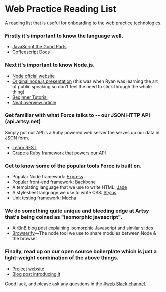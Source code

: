 # Web Practice Reading List

A reading list that is useful for onboarding to the web practice technologies.

### Firstly it's important to know the language well.

* [JavaScript the Good Parts](https://www.youtube.com/watch?v=hQVTIJBZook)
* [Coffeescript Docs](http://coffeescript.org/)

### Next it's important to know Node.js.

* [Node offcial website](http://nodejs.org/)
* [Original node.js presentation](https://www.youtube.com/watch?v=ztspvPYybIY) (this was when Ryan was learning the art of public speaking so don't feel the need to stick through the whole thing)
* [Beginner Tutorial](http://www.nodebeginner.org/)
* [Neat overview article](http://www.toptal.com/nodejs/why-the-hell-would-i-use-node-js)

### Get familiar with what Force talks to -- our JSON HTTP API (api.artsy.net)

Simply put our API is a Ruby powered web server the serves up our data in JSON form.

* [Learn REST](http://rest.elkstein.org/)
* [Grape a Ruby framework that powers our API](https://github.com/intridea/grape)

### Get to know some of the popular tools Force is built on.

* Popular Node framework: [Express](http://expressjs.com/)
* Popular front-end framework: [Backbone](http://backbonejs.org/)
* A templating language that we use to write HTML: [Jade](http://jade-lang.com/)
* A stylesheet language we use to write CSS: [Stylus](http://learnboost.github.io/stylus/)
* Unit testing framework: [Mocha](http://visionmedia.github.io/mocha/)

### We do something quite unique and bleeding edge at Artsy that's being coined as "isomorphic javascript".

* [AirBnB blog post explaining isomorphic Javascript](http://nerds.airbnb.com/isomorphic-javascript-future-web-apps/) and [similar slides](http://www.slideshare.net/spikebrehm/a-28174727)
* [Browserify](http://browserify.org/)—The node tool we use to share modules between Node & the browser

### Finally, read up on our open source boilerplate which is just a light-weight combination of the above things.

* [Project website](http://ezeljs.com/)
* [Blog post introducing it](http://artsy.github.io/blog/2013/11/30/rendering-on-the-server-and-client-in-node-dot-js/)

Good luck, and please ask any questions in the [#web Slack channel](https://artsy.slack.com/messages/web/).
